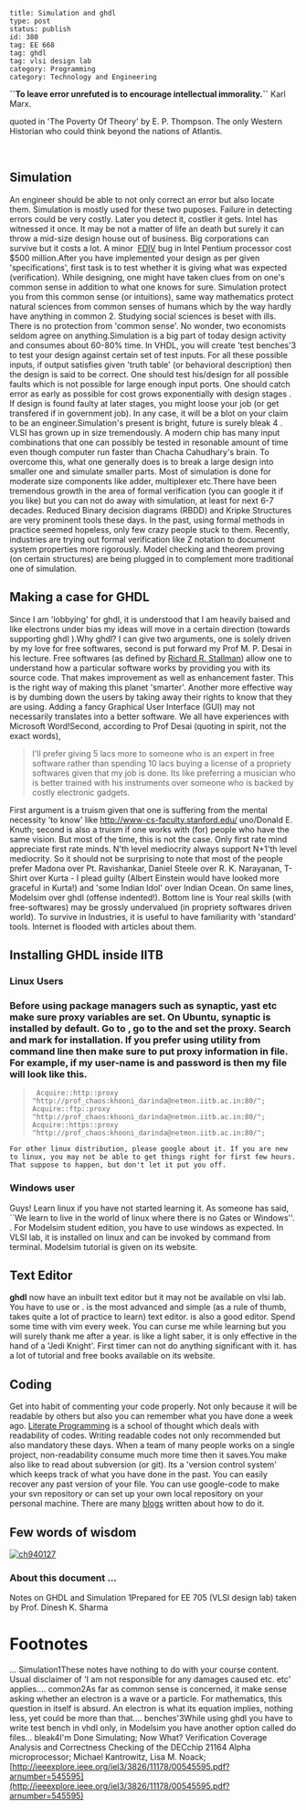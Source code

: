 ~~~~ 
title: Simulation and ghdl
type: post
status: publish
id: 380
tag: EE 668
tag: ghdl
tag: vlsi design lab
category: Programming
category: Technology and Engineering
~~~~

**\`\`To leave error unrefuted is to encourage intellectual
immorality.\`\`** Karl Marx.

quoted in 'The Poverty Of Theory' by E. P. Thompson. The only Western
Historian who could think beyond the nations of Atlantis.

 

Simulation
----------

An engineer should be able to not only correct an error but also locate
them. Simulation is mostly used for these two puposes. Failure in
detecting errors could be very costly. Later you detect it, costlier it
gets. Intel has witnessed it once. It may be not a matter of life an
death but surely it can throw a mid-size design house out of business.
Big corporations can survive but it costs a lot. A minor
 [FDIV](//en.wikipedia.org/wiki/Pentium_FDIV_bug) bug in Intel Pentium
processor cost \$500 million.After you have implemented your design as
per given 'specifications', first task is to test whether it is giving
what was expected (verification). While designing, one might have taken
clues from on one's common sense in addition to what one knows for sure.
Simulation protect you from this common sense (or intuitions), same way
mathematics protect natural sciences from common senses of humans which
by the way hardly have anything in common 2. Studying social sciences is
beset with ills. There is no protection from 'common sense'. No wonder,
two economists seldom agree on anything.Simulation is a big part of
today design activity and consumes about 60-80% time. In VHDL, you will
create 'test benches'3 to test your design against certain set of test
inputs. For all these possible inputs, if output satisfies given 'truth
table' (or behavioral description) then the design is said to be
correct. One should test his/design for all possible faults which is not
possible for large enough input ports. One should catch error as early
as possible for cost grows exponentially with design stages . If design
is found faulty at later stages, you might loose your job (or get
transfered if in government job). In any case, it will be a blot on your
claim to be an engineer.Simulation's present is bright, future is surely
bleak 4 . VLSI has grown up in size tremendously. A modern chip has many
input combinations that one can possibly be tested in resonable amount
of time even though computer run faster than Chacha Cahudhary's brain.
To overcome this, what one generally does is to break a large design
into smaller one and simulate smaller parts. Most of simulation is done
for moderate size components like adder, multiplexer etc.There have been
tremendous growth in the area of formal verification (you can google it
if you like) but you can not do away with simulation, at least for next
6-7 decades. Reduced Binary decision diagrams (RBDD) and Kripke
Structures are very prominent tools these days. In the past, using
formal methods in practice seemed hopeless, only few crazy people stuck
to them. Recently, industries are trying out formal verification like Z
notation to document system properties more rigorously. Model checking
and theorem proving (on certain structures) are being plugged in to
complement more traditional one of simulation.

Making a case for GHDL
----------------------

Since I am 'lobbying' for ghdl, it is understood that I am heavily
baised and like electrons under bias my ideas will move in a certain
direction (towards supporting ghdl ).Why ghdl? I can give two arguments,
one is solely driven by my love for free softwares, second is put
forward my Prof M. P. Desai in his lecture. Free softwares (as defined
by [Richard R. Stallman](http://www.gnu.org/philosophy/free-sw.html))
allow one to understand how a particular software works by providing you
with its source code. That makes improvement as well as enhancement
faster. This is the right way of making this planet 'smarter'. Another
more effective way is by dumbing down the users by taking away their
rights to know that they are using. Adding a fancy Graphical User
Interface (GUI) may not necessarily translates into a better software.
We all have experiences with Microsoft Word!Second, according to Prof
Desai (quoting in spirit, not the exact words),

> I'll prefer giving 5 lacs more to someone who is an expert in free
> software rather than spending 10 lacs buying a license of a propriety
> softwares given that my job is done. Its like preferring a musician
> who is better trained with his instruments over someone who is backed
> by costly electronic gadgets.

First argument is a truism given that one is suffering from the mental
necessity 'to know' like http://www-cs-faculty.stanford.edu/ uno/Donald
E. Knuth; second is also a truism if one works with (for) people who
have the same vision. But most of the time, this is not the case. Only
first rate mind appreciate first rate minds. N'th level mediocrity
always support N+1'th level mediocrity. So it should not be surprising
to note that most of the people prefer Madona over Pt. Ravishankar,
Daniel Steele over R. K. Narayanan, T-Shirt over Kurta - I plead guilty
(Albert Einstein would have looked more graceful in Kurta!) and 'some
Indian Idol' over Indian Ocean. On same lines, Modelsim over ghdl
(offense indented!). Bottom line is Your real skills (with
free-softwares) may be grossly undervalued (in propriety softwares
driven world). To survive in Industries, it is useful to have
familiarity with 'standard' tools. Internet is flooded with articles
about them.

Installing GHDL inside IITB
---------------------------

### Linux Users

### Before using package managers such as synaptic, yast etc make sure proxy variables are set. On Ubuntu, synaptic is installed by default. Go to , go to the and set the proxy. Search and mark for installation. If you prefer using utility from command line then make sure to put proxy information in file. For example, if my user-name is and password is then my file will look like this.

>      Acquire::http::proxy "http://prof_chaos:khooni_darinda@netmon.iitb.ac.in:80/"; Acquire::ftp::proxy "http://prof_chaos:khooni_darinda@netmon.iitb.ac.in:80/"; Acquire::https::proxy "http://prof_chaos:khooni_darinda@netmon.iitb.ac.in:80/";

    For other linux distribution, please google about it. If you are new to linux, you may not be able to get things right for first few hours. That suppose to happen, but don't let it put you off.

### Windows user

Guys! Learn linux if you have not started learning it. As someone has
said, \`\`We learn to live in the world of linux where there is no Gates
or Windows''. . For Modelsim student edition, you have to use windows as
expected. In VLSI lab, it is installed on linux and can be invoked by
command from terminal. Modelsim tutorial is given on its website.

Text Editor
-----------

**ghdl** now have an inbuilt text editor but it may not be available on
vlsi lab. You have to use or . is the most advanced and simple (as a
rule of thumb, takes quite a lot of practice to learn) text editor. is
also a good editor. Spend some time with vim every week. You can curse
me while learning but you will surely thank me after a year. is like a
light saber, it is only effective in the hand of a 'Jedi Knight'. First
timer can not do anything significant with it. has a lot of tutorial and
free books available on its website.

Coding
------

Get into habit of commenting your code properly. Not only because it
will be readable by others but also you can remember what you have done
a week ago. [Literate Programming](http://www.literateprogramming.com)
is a school of thought which deals with readability of codes. Writing
readable codes not only recommended but also mandatory these days. When
a team of many people works on a single project, non-readability consume
much more time then it saves.You make also like to read about subversion
(or git). Its a 'version control system' which keeps track of what you
have done in the past. You can easily recover any past version of your
file. You can use google-code to make your svn repository or can set up
your own local repository on your personal machine. There are many
[blogs](http://civicactions.com/blog/2010/may/25/how_set_svn_repository_7_simple_%20steps)
written about how to do it.

Few words of wisdom
-------------------

[![](http://dilawarnotes.files.wordpress.com/2011/01/ch940127.png "ch940127")](http://dilawarnotes.files.wordpress.com/2011/01/ch940127.png)

### About this document ...

Notes on GHDL and Simulation 1Prepared for EE 705 (VLSI design lab)
taken by Prof. Dinesh K. Sharma

Footnotes
=========

... Simulation1These notes have nothing to do with your course content.
Usual disclaimer of 'I am not responsible for any damages caused etc.
etc' applies.... common2As far as common sense is concerned, it make
sense asking whether an electron is a wave or a particle. For
mathematics, this question in itself is absurd. An electron is what its
equation implies, nothing less, yet could be more than that....
benches'3While using ghdl you have to write test bench in vhdl only, in
Modelsim you have another option called do files... bleak4I'm Done
Simulating; Now What? Verification Coverage Analysis and Correctness
Checking of the DECchip 21164 Alpha microprocessor; Michael Kantrowitz,
Lisa M.
Noack;[http://ieeexplore.ieee.org/iel3/3826/11178/00545595.pdf?arnumber=545595](http://ieeexplore.ieee.org/iel3/3826/11178/00545595.pdf?arnumber=545595)
